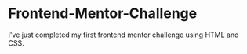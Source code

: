 # Frontend-Mentor-Challenge
I've just completed my first frontend mentor challenge using HTML and CSS.
